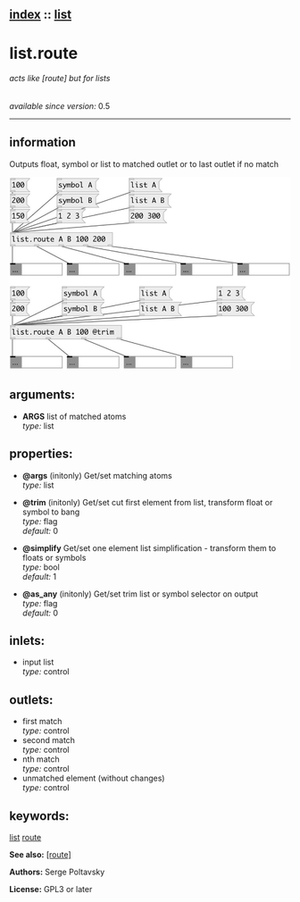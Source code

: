 [index](index.html) :: [list](category_list.html)
---

# list.route

###### acts like [route] but for lists

*available since version:* 0.5

---


## information
Outputs float, symbol or list to matched outlet or to last outlet if no match


[![example](../examples/img/list.route.jpg)](../examples/pd/list.route.pd)



## arguments:

* **ARGS**
list of matched atoms<br>
_type:_ list<br>





## properties:

* **@args** (initonly)
Get/set matching atoms<br>
_type:_ list<br>

* **@trim** (initonly)
Get/set cut first element from list, transform float or symbol to bang<br>
_type:_ flag<br>
_default:_ 0<br>

* **@simplify** 
Get/set one element list simplification - transform them to floats or symbols<br>
_type:_ bool<br>
_default:_ 1<br>

* **@as_any** (initonly)
Get/set trim list or symbol selector on output<br>
_type:_ flag<br>
_default:_ 0<br>



## inlets:

* input list<br>
_type:_ control



## outlets:

* first match<br>
_type:_ control
* second match<br>
_type:_ control
* nth match<br>
_type:_ control
* unmatched element (without changes)<br>
_type:_ control



## keywords:

[list](keywords/list.html)
[route](keywords/route.html)



**See also:**
[\[route\]](route.html)




**Authors:** Serge Poltavsky




**License:** GPL3 or later






